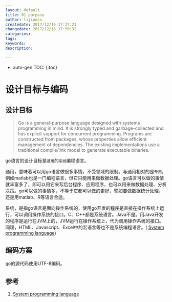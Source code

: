 ```yaml
---
layout: default
title: 01-purpose
author: lijiaocn
createdate: 2017/12/16 17:27:21
changedate: 2017/12/16 17:50:32
categories:
tags:
keywords:
description: 

---
```


* auto-gen TOC:
{:toc}

# 设计目标与编码

## 设计目标

>Go is a general-purpose language designed with systems programming in mind. It is strongly typed and garbage-collected and has explicit support for concurrent programming. Programs are constructed from packages, whose properties allow efficient management of dependencies. The existing implementations use a traditional compile/link model to generate executable binaries. 

go语言的设计目标是`通用`的`系统`编程语言。

通用，意味着可以用go语言做很多事情，不受领域的限制。与通用相对的是`专用`，例如matlab也是一门编程语言，但它只能用来做数据处理。go语言可以做的事情就丰富多了，即可以用它来写后台程序、应用程序，也可以用来做数据处理、分析决策。go可以做的事情多，不等于它都可以做的更好，譬如要做数据统计处理，还是用matlab、R等语言合适。

系统，是指go语言是面向操作系统的，使用go开发的程序是直接在操作系统上运行，可以调用操作系统的接口。C、C++都是系统语言。Java不是。用Java开发的程序是运行在JVM上的，JVM运行在操作系统上，代为调用操作系统的接口。同理，HTML、Javascript、Excel中的宏语言等也不是系统编程语言。( [System programming language][1])

## 编码方案

go的源代码使用UTF-8编码。

## 参考

1. [System programming language][1]

[1]: https://en.wikipedia.org/wiki/System_programming_language "System programming language" 
